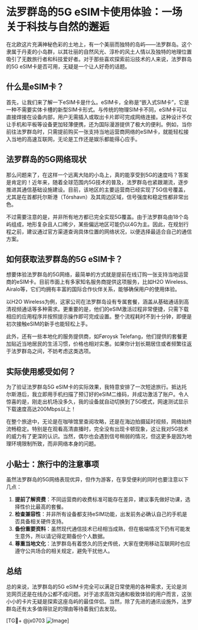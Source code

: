 # 法罗群岛的5G eSIM卡使用体验：一场关于科技与自然的邂逅

在北欧这片充满神秘色彩的土地上，有一个美丽而独特的岛屿——法罗群岛。这个隶属于丹麦的小岛群，以其壮丽的自然风光、淳朴的风土人情以及独特的地理位置吸引了无数旅行者和科技爱好者。对于那些喜欢探索前沿技术的人来说，法罗群岛的5G eSIM卡是否可用，无疑是一个让人好奇的话题。

## 什么是eSIM卡？

首先，让我们来了解一下eSIM卡是什么。eSIM卡，全称是“嵌入式SIM卡”，它是一种不需要实体卡槽的新型SIM卡形式。与传统的物理SIM卡不同，eSIM卡可以直接焊接在设备内部，用户无需插入或取出卡片即可完成网络连接。这种设计不仅让手机和平板等设备更加轻薄便携，还为国际漫游提供了极大的便利。例如，当你前往法罗群岛时，只需提前购买一张支持当地运营商网络的eSIM卡，就能轻松接入当地的高速互联网，无论是工作还是娱乐都能得心应手。

## 法罗群岛的5G网络现状

那么问题来了，在这样一个远离大陆的小岛上，真的能享受到5G的速度吗？答案是肯定的！近年来，随着全球范围内5G技术的普及，法罗群岛也紧跟潮流，逐步推进其通信基础设施建设。目前，该地区的主要运营商已经实现了5G信号覆盖，尤其是在首都托尔斯港（Tórshavn）及其周边区域，信号强度和稳定性都非常出色。

不过需要注意的是，并非所有地方都已完全实现5G覆盖。由于法罗群岛由18个岛屿组成，地形复杂且人口稀少，某些偏远地区可能仍以4G为主。因此，在规划行程之前，建议通过官方渠道查询具体位置的网络状况，以便选择最适合自己的通信方案。

## 如何获取法罗群岛的5G eSIM卡？

想要体验法罗群岛的5G网络，最简单的方式就是提前在线订购一张支持当地运营商的eSIM卡。目前市面上有多家知名服务商提供这项服务，比如H2O Wireless、Airalo等，它们均拥有丰富的国际合作伙伴关系，能够确保用户的使用体验。

以H2O Wireless为例，这家公司在法罗群岛设有专属套餐，涵盖从基础通话到高清视频通话等多种需求。更重要的是，他们的eSIM激活过程非常便捷，只需下载相应的应用程序并按照提示操作即可完成设置。整个流程耗时不到十分钟，即便是初次接触eSIM的新手也能轻松上手。

此外，还有一些本地化的服务提供商，如Føroysk Telefang，他们提供的套餐更加贴近当地居民的生活习惯，价格也相对实惠。如果你计划长期居住或者频繁往返于法罗群岛之间，不妨考虑这类选项。

## 实际使用感受如何？

为了验证法罗群岛5G eSIM卡的实际效果，我特意安排了一次短途旅行。抵达托尔斯港后，我立即用手机扫描了预订好的eSIM二维码，并成功激活了账户。令人惊喜的是，刚走出机场没多久，我的设备就自动切换到了5G模式，网速测试显示下载速度高达200Mbps以上！

在整个旅途中，无论是在咖啡馆里查阅攻略，还是在海边拍摄延时视频，网络始终流畅稳定。特别是在观看高清直播时，完全没有出现卡顿现象，这让我对5G技术的威力有了更深的认识。当然，偶尔也会遇到信号稍弱的情况，但这更多是因为地理环境限制所致，而非网络本身的问题。

## 小贴士：旅行中的注意事项

虽然法罗群岛的5G网络表现优异，但作为游客，在享受便利的同时也要注意以下几点：

1. **提前了解资费**：不同运营商的收费标准可能存在差异，建议事先做好功课，选择性价比最高的套餐。
2. **检查兼容性**：并非所有设备都支持eSIM功能，出发前务必确认自己的手机是否具备相关硬件支持。
3. **备份重要资料**：虽然现代通信技术已经相当成熟，但在极端情况下仍有可能发生意外，所以请记得定期备份个人数据。
4. **尊重当地文化**：法罗群岛有着悠久的历史传统，大家在使用移动互联网时也应遵守公共场合的相关规定，避免干扰他人。

## 总结

总的来说，法罗群岛的5G eSIM卡完全可以满足日常使用的各种需求，无论是浏览网页还是在线办公都不成问题。对于追求高效沟通和极致体验的用户而言，这张小小的卡片无疑是探索这座岛屿的最佳伴侣。当然，除了先进的通讯设施外，法罗群岛还有太多值得驻足的理由等待着我们去发现。

[TG💪+ @jx0703 ![Image](https://github.com/user-attachments/assets/dbca1d08-cadb-493c-b0ec-ad6f7a83f270)]